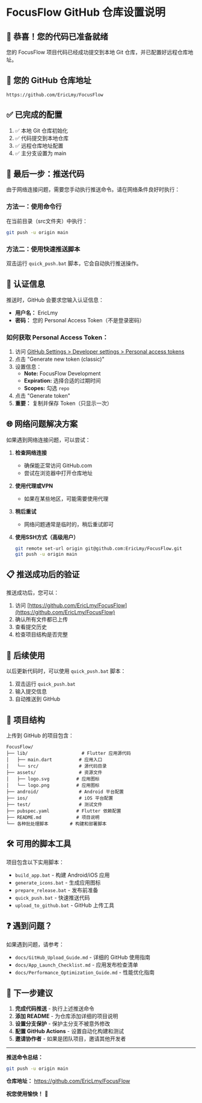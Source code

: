 # FocusFlow GitHub 仓库设置说明

## 🎉 恭喜！您的代码已准备就绪

您的 FocusFlow 项目代码已经成功提交到本地 Git 仓库，并已配置好远程仓库地址。

## 📍 您的 GitHub 仓库地址

```
https://github.com/EricLmy/FocusFlow
```

## ✅ 已完成的配置

1. ✅ 本地 Git 仓库初始化
2. ✅ 代码提交到本地仓库
3. ✅ 远程仓库地址配置
4. ✅ 主分支设置为 main

## 🚀 最后一步：推送代码

由于网络连接问题，需要您手动执行推送命令。请在网络条件良好时执行：

### 方法一：使用命令行

在当前目录（src文件夹）中执行：

```bash
git push -u origin main
```

### 方法二：使用快速推送脚本

双击运行 `quick_push.bat` 脚本，它会自动执行推送操作。

## 🔐 认证信息

推送时，GitHub 会要求您输入认证信息：

- **用户名：** EricLmy
- **密码：** 您的 Personal Access Token（不是登录密码）

### 如何获取 Personal Access Token：

1. 访问 [GitHub Settings > Developer settings > Personal access tokens](https://github.com/settings/tokens)
2. 点击 "Generate new token (classic)"
3. 设置信息：
   - **Note:** FocusFlow Development
   - **Expiration:** 选择合适的过期时间
   - **Scopes:** 勾选 `repo`
4. 点击 "Generate token"
5. **重要：** 复制并保存 Token（只显示一次）

## 🌐 网络问题解决方案

如果遇到网络连接问题，可以尝试：

1. **检查网络连接**
   - 确保能正常访问 GitHub.com
   - 尝试在浏览器中打开仓库地址

2. **使用代理或VPN**
   - 如果在某些地区，可能需要使用代理

3. **稍后重试**
   - 网络问题通常是临时的，稍后重试即可

4. **使用SSH方式（高级用户）**
   ```bash
   git remote set-url origin git@github.com:EricLmy/FocusFlow.git
   git push -u origin main
   ```

## 📋 推送成功后的验证

推送成功后，您可以：

1. 访问 [https://github.com/EricLmy/FocusFlow](https://github.com/EricLmy/FocusFlow)
2. 确认所有文件都已上传
3. 查看提交历史
4. 检查项目结构是否完整

## 🔧 后续使用

以后更新代码时，可以使用 `quick_push.bat` 脚本：

1. 双击运行 `quick_push.bat`
2. 输入提交信息
3. 自动推送到 GitHub

## 📁 项目结构

上传到 GitHub 的项目包含：

```
FocusFlow/
├── lib/                    # Flutter 应用源代码
│   ├── main.dart          # 应用入口
│   └── src/               # 源代码目录
├── assets/                # 资源文件
│   ├── logo.svg          # 应用图标
│   └── logo.png          # 应用图标
├── android/               # Android 平台配置
├── ios/                   # iOS 平台配置
├── test/                  # 测试文件
├── pubspec.yaml          # Flutter 依赖配置
├── README.md             # 项目说明
└── 各种批处理脚本        # 构建和部署脚本
```

## 🛠️ 可用的脚本工具

项目包含以下实用脚本：

- `build_app.bat` - 构建 Android/iOS 应用
- `generate_icons.bat` - 生成应用图标
- `prepare_release.bat` - 发布前准备
- `quick_push.bat` - 快速推送代码
- `upload_to_github.bat` - GitHub 上传工具

## ❓ 遇到问题？

如果遇到问题，请参考：

- `docs/GitHub_Upload_Guide.md` - 详细的 GitHub 使用指南
- `docs/App_Launch_Checklist.md` - 应用发布检查清单
- `docs/Performance_Optimization_Guide.md` - 性能优化指南

## 🎯 下一步建议

1. **完成代码推送** - 执行上述推送命令
2. **添加 README** - 为仓库添加详细的项目说明
3. **设置分支保护** - 保护主分支不被意外修改
4. **配置 GitHub Actions** - 设置自动化构建和测试
5. **邀请协作者** - 如果是团队项目，邀请其他开发者

---

**推送命令总结：**
```bash
git push -u origin main
```

**仓库地址：** https://github.com/EricLmy/FocusFlow

**祝您使用愉快！** 🎉
